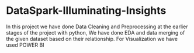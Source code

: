 # DataSpark-Illuminating-Insights
In this project we have done Data Cleaning and Preprocessing at the earlier stages of the project with python, We have done EDA and data merging of the given dataset based on their relationship. For Visualization we have used POWER BI
